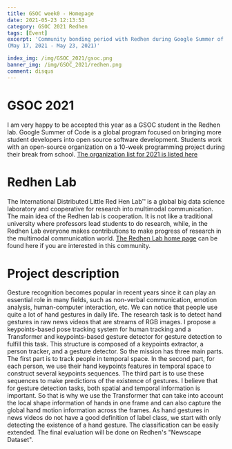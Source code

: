 ```yaml
---
title: GSOC week0 - Homepage
date: 2021-05-23 12:13:53
category: GSOC 2021 Redhen
tags: [Event]
excerpt: 'Community bonding period with Redhen during Google Summer of Code 2021. An introduction to the GSOC, Redhen, and my project.
(May 17, 2021 - May 23, 2021)'

index_img: /img/GSOC_2021/gsoc.png
banner_img: /img/GSOC_2021/redhen.png
comment: disqus
---
```

# GSOC 2021
I am very happy to be accepted this year as a GSOC student in the Redhen lab. Google Summer of Code is a global program focused on bringing more student developers into open source software development. Students work with an open-source organization on a 10-week programming project during their break from school. [The organization list for 2021 is listed here](https://summerofcode.withgoogle.com/organizations/?sp-page=3) 

# Redhen Lab
The International Distributed Little Red Hen Lab™ is a global big data science laboratory and cooperative for research into multimodal communication. The main idea of the Redhen lab is cooperation. It is not like a traditional university where professors lead students to do research, while, in the Redhen Lab everyone makes contributions to make progress of research in the multimodal communication world. [The Redhen Lab home page](https://www.redhenlab.org/home) can be found here if you are interested in this community.

# Project description
Gesture recognition becomes popular in recent years since it can play an essential role in many fields, such as non-verbal communication, emotion analysis, human-computer interaction, etc.  We can notice that people use quite a lot of hand gestures in daily life. The research task is to detect hand gestures in raw news videos that are streams of RGB images. I propose a keypoints-based pose tracking system for human tracking and a Transformer and keypoints-based gesture detector for gesture detection to fulfill this task. This structure is composed of a keypoints extractor, a person tracker, and a gesture detector. So the mission has three main parts. The first part is to track people in temporal space.  In the second part, for each person, we use their hand keypoints features in temporal space to construct several keypoints sequences. The third part is to use these sequences to make predictions of the existence of gestures. I believe that for gesture detection tasks, both spatial and temporal information is important. So that is why we use the Transformer that can take into account the local shape information of hands in one frame and can also capture the global hand motion information across the frames. As hand gestures in news videos do not have a good definition of label class, we start with only detecting the existence of a hand gesture. The classification can be easily extended. The final evaluation will be done on Redhen's "Newscape Dataset".

